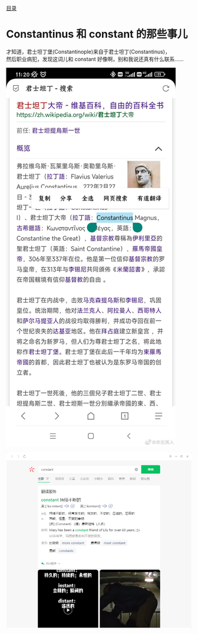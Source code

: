 [目录](./)
# Constantinus 和 constant 的那些事儿

才知道，君士坦丁堡(Constantinople)来自于君士坦丁(Constantinus)，  
然后职业病犯，发现这词儿和 constant 好像啊，别和我说还真有什么联系……

![](./Constantinus.jpg)

![](./constant_about.png)